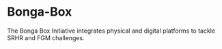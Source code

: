 # Bonga-Box
The Bonga Box Initiative integrates physical and digital platforms to tackle SRHR and FGM challenges.
